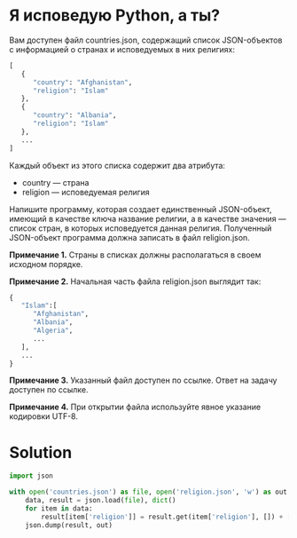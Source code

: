 # Я исповедую Python, а ты?

Вам доступен файл countries.json, содержащий список JSON-объектов c информацией о странах и исповедуемых в них религиях:

```python
[
   {
      "country": "Afghanistan",
      "religion": "Islam"
   },
   {
      "country": "Albania",
      "religion": "Islam"
   },
   ...
]
```

Каждый объект из этого списка содержит два атрибута:

* country — страна
* religion — исповедуемая религия

Напишите программу, которая создает единственный JSON-объект, имеющий в качестве ключа название религии, а в качестве
значения — список стран, в которых исповедуется данная религия. Полученный JSON-объект программа должна записать в файл
religion.json.

**Примечание 1.** Страны в списках должны располагаться в своем исходном порядке.

**Примечание 2.** Начальная часть файла religion.json выглядит так:

```python
{
   "Islam":[
      "Afghanistan",
      "Albania",
      "Algeria",
      ...
   ],
   ...
}
```

**Примечание 3.** Указанный файл доступен по ссылке. Ответ на задачу доступен по ссылке.

**Примечание 4.** При открытии файла используйте явное указание кодировки UTF-8.

# Solution

```python
import json

with open('countries.json') as file, open('religion.json', 'w') as out:
    data, result = json.load(file), dict()
    for item in data:
        result[item['religion']] = result.get(item['religion'], []) + [item['country']]
    json.dump(result, out)
```